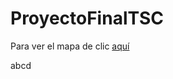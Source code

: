 # ProyectoFinalTSC
Para ver el mapa de clic [aquí](https://nefilimzbm.github.io/ProyectoFinalTSC/)



abcd
